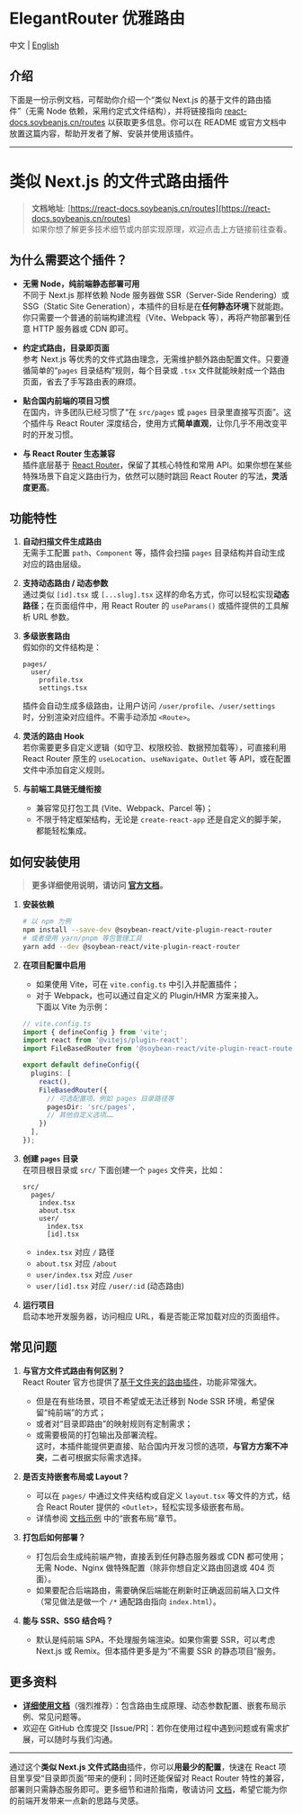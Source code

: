 # ElegantRouter 优雅路由

中文 | [English](./README.md)

## 介绍

下面是一份示例文档，可帮助你介绍一个“类似 Next.js 的基于文件的路由插件”（无需 Node 依赖，采用约定式文件结构），并将链接指向 [react-docs.soybeanjs.cn/routes](https://react-docs.soybeanjs.cn/routes) 以获取更多信息。你可以在 README 或官方文档中放置这篇内容，帮助开发者了解、安装并使用该插件。

---

# 类似 Next.js 的文件式路由插件

> **文档地址**: [https://react-docs.soybeanjs.cn/routes](https://react-docs.soybeanjs.cn/routes)  
> 如果你想了解更多技术细节或内部实现原理，欢迎点击上方链接前往查看。

## 为什么需要这个插件？

- **无需 Node，纯前端静态部署可用**  
  不同于 Next.js 那样依赖 Node 服务器做 SSR（Server-Side Rendering）或 SSG（Static Site Generation），本插件的目标是在**任何静态环境**下就能跑。你只需要一个普通的前端构建流程（Vite、Webpack 等），再将产物部署到任意 HTTP 服务器或 CDN 即可。

- **约定式路由，目录即页面**  
  参考 Next.js 等优秀的文件式路由理念，无需维护额外路由配置文件。只要遵循简单的“`pages` 目录结构”规则，每个目录或 `.tsx` 文件就能映射成一个路由页面，省去了手写路由表的麻烦。

- **贴合国内前端的项目习惯**  
  在国内，许多团队已经习惯了“在 `src/pages` 或 `pages` 目录里直接写页面”。这个插件与 React Router 深度结合，使用方式**简单直观**，让你几乎不用改变平时的开发习惯。

- **与 React Router 生态兼容**  
  插件底层基于 [React Router](https://reactrouter.com/)，保留了其核心特性和常用 API。如果你想在某些特殊场景下自定义路由行为，依然可以随时跳回 React Router 的写法，**灵活度更高**。

## 功能特性

1. **自动扫描文件生成路由**  
   无需手工配置 `path`、`Component` 等，插件会扫描 `pages` 目录结构并自动生成对应的路由层级。

2. **支持动态路由 / 动态参数**  
   通过类似 `[id].tsx` 或 `[...slug].tsx` 这样的命名方式，你可以轻松实现**动态路径**；在页面组件中，用 React Router 的 `useParams()` 或插件提供的工具解析 URL 参数。

3. **多级嵌套路由**  
   假如你的文件结构是：  
   ```
   pages/
     user/
       profile.tsx
       settings.tsx
   ```
   插件会自动生成多级路由，让用户访问 `/user/profile`、`/user/settings` 时，分别渲染对应组件。不需手动添加 `<Route>`。

4. **灵活的路由 Hook**  
   若你需要更多自定义逻辑（如守卫、权限校验、数据预加载等），可直接利用 React Router 原生的 `useLocation`、`useNavigate`、`Outlet` 等 API，或在配置文件中添加自定义规则。

5. **与前端工具链无缝衔接**  
   - 兼容常见打包工具 (Vite、Webpack、Parcel 等)；  
   - 不限于特定框架结构，无论是 `create-react-app` 还是自定义的脚手架，都能轻松集成。

## 如何安装使用

> **更多详细使用说明，请访问 [官方文档](https://react-docs.soybeanjs.cn/routes)。**

1. **安装依赖**  
   ```bash
   # 以 npm 为例
   npm install --save-dev @soybean-react/vite-plugin-react-router
   # 或者使用 yarn/pnpm 等包管理工具
   yarn add --dev @soybean-react/vite-plugin-react-router
   ```

2. **在项目配置中启用**  
   - 如果使用 Vite，可在 `vite.config.ts` 中引入并配置插件；  
   - 对于 Webpack，也可以通过自定义的 Plugin/HMR 方案来接入。  
   下面以 Vite 为示例：
   ```ts
   // vite.config.ts
   import { defineConfig } from 'vite';
   import react from '@vitejs/plugin-react';
   import FileBasedRouter from '@soybean-react/vite-plugin-react-router';

   export default defineConfig({
     plugins: [
       react(),
       FileBasedRouter({
         // 可选配置项，例如 pages 目录路径等
         pagesDir: 'src/pages',
         // 其他自定义选项……
       })
     ],
   });
   ```

3. **创建 `pages` 目录**  
   在项目根目录或 `src/` 下面创建一个 `pages` 文件夹，比如：
   ```
   src/
     pages/
       index.tsx
       about.tsx
       user/
         index.tsx
         [id].tsx
   ```
   - `index.tsx` 对应 `/` 路径  
   - `about.tsx` 对应 `/about`  
   - `user/index.tsx` 对应 `/user`  
   - `user/[id].tsx` 对应 `/user/:id` (动态路由)

4. **运行项目**  
   启动本地开发服务器，访问相应 URL，看是否能正常加载对应的页面组件。

## 常见问题

1. **与官方文件式路由有何区别？**  
   React Router 官方也提供了[基于文件夹的路由插件](https://reactrouter.com/en/main/routers/picking-a-router)，功能非常强大。  
   - 但是在有些场景，项目不希望或无法迁移到 Node SSR 环境，希望保留“纯前端”的方式；  
   - 或者对“目录即路由”的映射规则有定制需求；  
   - 或需要极简的打包输出及部署流程。  
   这时，本插件能提供更直接、贴合国内开发习惯的选项，**与官方方案不冲突**，二者可根据实际需求选择。

2. **是否支持嵌套布局或 Layout？**  
   - 可以在 `pages/` 中通过文件夹结构或自定义 `layout.tsx` 等文件的方式，结合 React Router 提供的 `<Outlet>`，轻松实现多级嵌套布局。  
   - 详情参阅 [文档示例](https://react-docs.soybeanjs.cn/routes) 中的“嵌套布局”章节。

3. **打包后如何部署？**  
   - 打包后会生成纯前端产物，直接丢到任何静态服务器或 CDN 都可使用；无需 Node、Nginx 做特殊配置（除非你想自定义路由回退或 404 页面）。  
   - 如果要配合后端路由，需要确保后端能在刷新时正确返回前端入口文件（常见做法是做一个 `/*` 通配路由指向 `index.html`）。

4. **能与 SSR、SSG 结合吗？**  
   - 默认是纯前端 SPA，不处理服务端渲染。如果你需要 SSR，可以考虑 Next.js 或 Remix。但本插件更多是为“不需要 SSR 的静态项目”服务。

## 更多资料

- **[详细使用文档](https://react-docs.soybeanjs.cn/routes)**（强烈推荐）：包含路由生成原理、动态参数配置、嵌套布局示例、常见问题等。
- 欢迎在 GitHub 仓库提交 [Issue/PR]：若你在使用过程中遇到问题或有需求扩展，可以随时与我们沟通。

---

通过这个**类似 Next.js 文件式路由**插件，你可以**用最少的配置**，快速在 React 项目里享受“目录即页面”带来的便利；同时还能保留对 React Router 特性的兼容，部署则只需静态服务即可。更多细节和进阶指南，敬请访问 [文档](https://react-docs.soybeanjs.cn/routes)，希望它能为你的前端开发带来一点新的思路与灵感。
